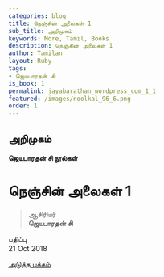 ```yaml
---
categories: blog
title: நெஞ்சின் அலைகள் 1
sub_title: அறிமுகம்
keywords: More, Tamil, Books
description: நெஞ்சின் அலைகள் 1
author: Tamilan
layout: Ruby
tags:
- ஜெயபாரதன் சி
is_book: 1
permalink: jayabarathan_wordpress_com_1_1
featured: /images/noolkal_96_6.png
order: 1
---
```



## அறிமுகம்

**ஜெயபாரதன் சி நூல்கள்**

# நெஞ்சின் அலைகள் 1

> ஆசிரியர்  
>  **ஜெயபாரதன் சி**

பதிப்பு  
21 Oct 2018

[அடுத்த பக்கம்](jayabarathan_wordpress_com_1_2)
